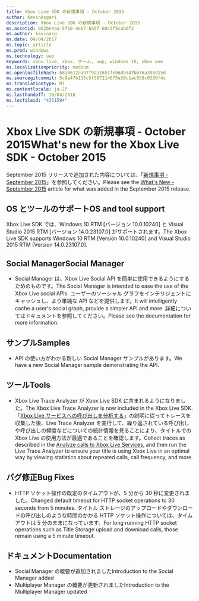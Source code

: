 ```yaml
---
title: Xbox Live SDK の新規事項 - October 2015
author: KevinAsgari
description: Xbox Live SDK の新規事項 - October 2015
ms.assetid: 052be4aa-5f18-4eb7-ba5f-80c5f5cab6f2
ms.author: kevinasg
ms.date: 04/04/2017
ms.topic: article
ms.prod: windows
ms.technology: uwp
keywords: xbox live, xbox, ゲーム, uwp, windows 10, xbox one
ms.localizationpriority: medium
ms.openlocfilehash: b8a8612aa97f92a1651feb6db547bb76a398d15d
ms.sourcegitcommit: 5c9a47b135c5f587214675e39c1ac058c0380f4c
ms.translationtype: MT
ms.contentlocale: ja-JP
ms.lasthandoff: 10/04/2018
ms.locfileid: "4351594"
---
```

# <a name="whats-new-for-the-xbox-live-sdk---october-2015"></a><span data-ttu-id="57c47-104">Xbox Live SDK の新規事項 - October 2015</span><span class="sxs-lookup"><span data-stu-id="57c47-104">What's new for the Xbox Live SDK - October 2015</span></span>

<span data-ttu-id="57c47-105">September 2015 リリースで追加された内容については、「[新規事項 - September 2015](1509-whats-new.md)」を参照してください。</span><span class="sxs-lookup"><span data-stu-id="57c47-105">Please see the [What's New - September 2015](1509-whats-new.md) article for what was added in the September 2015 release.</span></span>


## <a name="os-and-tool-support"></a><span data-ttu-id="57c47-106">OS とツールのサポート</span><span class="sxs-lookup"><span data-stu-id="57c47-106">OS and tool support</span></span>
<span data-ttu-id="57c47-107">Xbox Live SDK では、Windows 10 RTM [バージョン 10.0.10240] と Visual Studio 2015 RTM [バージョン 14.0.23107.0] がサポートされます。</span><span class="sxs-lookup"><span data-stu-id="57c47-107">The Xbox Live SDK supports Windows 10 RTM [Version 10.0.10240] and Visual Studio 2015 RTM [Version 14.0.23107.0].</span></span>

## <a name="social-manager"></a><span data-ttu-id="57c47-108">Social Manager</span><span class="sxs-lookup"><span data-stu-id="57c47-108">Social Manager</span></span>
* <span data-ttu-id="57c47-109">Social Manager は、Xbox Live Social API を簡単に使用できるようにするためのものです。</span><span class="sxs-lookup"><span data-stu-id="57c47-109">The Social Manager is intended to ease the use of the Xbox Live social APIs.</span></span>  <span data-ttu-id="57c47-110">ユーザーのソーシャル グラフをインテリジェントにキャッシュし、より単純な API などを提供します。</span><span class="sxs-lookup"><span data-stu-id="57c47-110">It will intelligently cache a user's social graph, provide a simpler API and more.</span></span>  <span data-ttu-id="57c47-111">詳細についてはドキュメントを参照してください。</span><span class="sxs-lookup"><span data-stu-id="57c47-111">Please see the documentation for more information.</span></span>

## <a name="samples"></a><span data-ttu-id="57c47-112">サンプル</span><span class="sxs-lookup"><span data-stu-id="57c47-112">Samples</span></span>
* <span data-ttu-id="57c47-113">API の使い方がわかる新しい Social Manager サンプルがあります。</span><span class="sxs-lookup"><span data-stu-id="57c47-113">We have a new Social Manager sample demonstrating the API.</span></span>

## <a name="tools"></a><span data-ttu-id="57c47-114">ツール</span><span class="sxs-lookup"><span data-stu-id="57c47-114">Tools</span></span>
* <span data-ttu-id="57c47-115">Xbox Live Trace Analyzer が Xbox Live SDK に含まれるようになりました。</span><span class="sxs-lookup"><span data-stu-id="57c47-115">The Xbox Live Trace Analyzer is now included in the Xbox Live SDK.</span></span>  <span data-ttu-id="57c47-116">「[Xbox Live サービスへの呼び出しを分析する](../tools/analyze-service-calls.md)」の説明に従ってトレースを収集した後、Live Trace Analyzer を実行して、繰り返されている呼び出しや呼び出しの頻度などについての統計情報を見ることにより、タイトルでの Xbox Live の使用方法が最適であることを確認します。</span><span class="sxs-lookup"><span data-stu-id="57c47-116">Collect traces as described in the [Analyze calls to Xbox Live Services](../tools/analyze-service-calls.md), and then run the Live Trace Analyzer to ensure your title is using Xbox Live in an optimal way by viewing statistics about repeated calls, call frequency, and more.</span></span>

## <a name="bug-fixes"></a><span data-ttu-id="57c47-117">バグ修正</span><span class="sxs-lookup"><span data-stu-id="57c47-117">Bug Fixes</span></span>
* <span data-ttu-id="57c47-118">HTTP ソケット操作の既定のタイムアウトが、5 分から 30 秒に変更されました。</span><span class="sxs-lookup"><span data-stu-id="57c47-118">Changed default timeout for HTTP socket operations to 30 seconds from 5 minutes.</span></span>  <span data-ttu-id="57c47-119">タイトル ストレージのアップロードやダウンロードの呼び出しのような時間のかかる HTTP ソケット操作については、タイムアウトは 5 分のままになっています。</span><span class="sxs-lookup"><span data-stu-id="57c47-119">For long running HTTP socket operations such as Title Storage upload and download calls, those remain using a 5 minute timeout.</span></span>

## <a name="documentation"></a><span data-ttu-id="57c47-120">ドキュメント</span><span class="sxs-lookup"><span data-stu-id="57c47-120">Documentation</span></span>
* <span data-ttu-id="57c47-121">Social Manager の概要が追加されました</span><span class="sxs-lookup"><span data-stu-id="57c47-121">Introduction to the Social Manager added</span></span>
* <span data-ttu-id="57c47-122">Multiplayer Manager の概要が更新されました</span><span class="sxs-lookup"><span data-stu-id="57c47-122">Introduction to the Multiplayer Manager updated</span></span>
